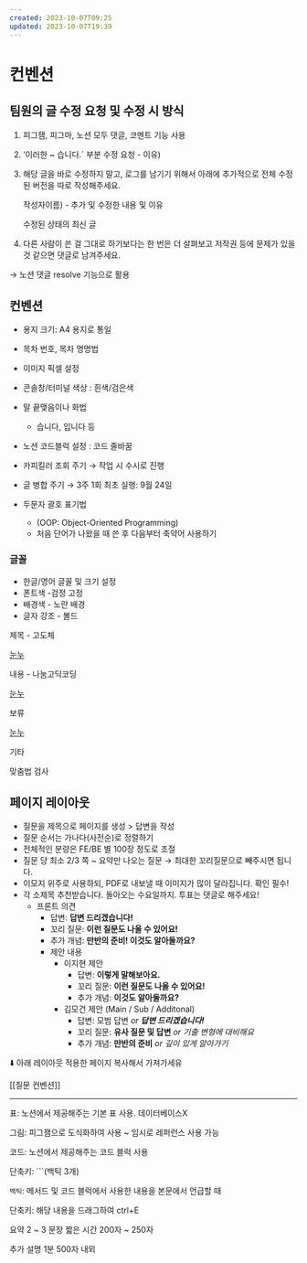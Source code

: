 ```yaml
---
created: 2023-10-07T09:25
updated: 2023-10-07T19:39
---
```

# 컨벤션

## 팀원의 글 수정 요청 및 수정 시 방식

1. 피그잼, 피그마, 노션 모두 댓글, 코멘트 기능 사용
2. ‘이러한 ~ 습니다.` 부분 수정 요청 - 이유)
3. 해당 글을 바로 수정하지 말고, 로그를 남기기 위해서 아래에 추가적으로 전체 수정된 버전을 따로 작성해주세요.
    
    작성자이름) - 추가 및 수정한 내용 및 이유
    
    수정된 상태의 최신 글
    
4. 다른 사람이 쓴 걸 그대로 하기보다는 한 번은 더 살펴보고 저작권 등에 문제가 있을 것 같으면 댓글로 남겨주세요.

→ 노션 댓글 resolve 기능으로 활용

## 컨벤션

- 용지 크기: A4 용지로 통일
- 목차 번호, 목차 명명법
- 이미지 픽셀 설정
- 콘솔창/터미널 색상 : 흰색/검은색

- 말 끝맺음이나 화법
    - 습니다, 입니다 등
- 노션 코드블럭 설정 : 코드 줄바꿈
- 카피킬러 조회 주기 → 작업 시 수시로 진행
- 글 병합 주기 → 3주 1회 최초 실행: 9월 24일
- 두문자 괄호 표기법
    - (OOP: Object-Oriented Programming)
    - 처음 단어가 나왔을 때 쓴 후 다음부터 축약어 사용하기

### 글꼴

- 한글/영어 글꼴 및 크기 설정
- 폰트색 -검정 고정
- 배경색 - 노란 배경
- 글자 강조 - 볼드

제목 - 고도체

[눈누](https://noonnu.cc/font_page/1)

내용 - 나눔고딕코딩

[눈누](https://noonnu.cc/font_page/40)

보류

[눈누](https://noonnu.cc/font_page/63)

기타

맞춤법 검사

## 페이지 레이아웃

- 질문을 제목으로 페이지를 생성 > 답변을 작성
- 질문 순서는 가나다(사전순)로 정렬하기
- 전체적인 분량은 FE/BE 별 100장 정도로 조절
- 질문 당 최소 2/3 쪽 ~ 요약만 나오는 질문 → 최대한 꼬리질문으로 빼주시면 됩니다.
- 이모지 위주로 사용하되, PDF로 내보낼 때 이미지가 많이 달라집니다. 확인 필수!
- 각 소제목 추천받습니다. 돌아오는 수요일까지. 투표는 댓글로 해주세요!
    - 프론트 의견
        - 답변: **답변 드리겠습니다!**
        - 꼬리 질문: **이런 질문도 나올 수 있어요!**
        - 추가 개념: **만반의 준비! 이것도 알아둘까요?**
        - 제안 내용
            - 이지현 제안
                - 답변: **이렇게 말해보아요.**
                - 꼬리 질문: **이런 질문도 나올 수 있어요!**
                - 추가 개념: **이것도 알아둘까요?**
            - 김모건 제안 (Main / Sub / Additonal)
                - 답변: 모범 답변 *or **답변 드리겠습니다!***
                - 꼬리 질문: **유사 질문 및 답변** *or 기출 변형에 대비해요*
                - 추가 개념: **만반의 준비** *or 깊이 있게 알아가기*

⬇️ 아래 레이아웃 적용한 페이지 복사해서 가져가세유

[[질문 컨벤션]]

---

표: 노션에서 제공해주는 기본 표 사용. 데이터베이스X

그림: 피그잼으로 도식화하여 사용 ~ 임시로 레퍼런스 사용 가능

코드: 노션에서 제공해주는 코드 블럭 사용 

단축키: ```(백틱 3개)

`백틱`: 메서드 및 코드 블럭에서 사용한 내용을 본문에서 언급할 때 

단축키: 해당 내용을 드래그하여 ctrl+E

요약 2 ~ 3 문장 짧은 시간 200자 ~ 250자

추가 설명 1분 500자 내외